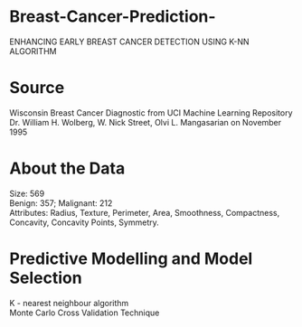 # Breast-Cancer-Prediction-
ENHANCING EARLY BREAST CANCER DETECTION USING K-NN ALGORITHM 

# Source  
Wisconsin Breast Cancer Diagnostic from UCI Machine Learning Repository  
Dr. William H. Wolberg, W. Nick Street, Olvi L. Mangasarian on November 1995  

# About the Data  
Size: 569   
Benign: 357; Malignant: 212  
Attributes: Radius, Texture, Perimeter, Area, Smoothness, Compactness, Concavity, Concavity Points, Symmetry.  

# Predictive Modelling and Model Selection   
K - nearest neighbour algorithm  
Monte Carlo Cross Validation Technique  
